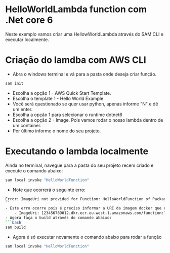 # HelloWorldLambda function com .Net core 6

Neste exemplo vamos criar uma HellowWorldLambda através do SAM CLI e executar localmente.

# Criação do lamdba com AWS CLI
- Abra o windows terminal e vá para a pasta onde deseja criar função.
```bash
sam init
```
- Escolha a opção 1 - AWS Quick Start Template.
- Escolha o template 1 - Hello World Example
- Você será questionado se quer usar python, apenas informe "N" e dê um enter.
- Escolha a opção 1 para selecionar o runtime dotnet6
- Escolha a opção 2 - Image. Pois vamos rodar o nosso lambda dentro de um container.
- Por último informe o nome do seu projeto.

# Executando o lambda localmente

Ainda no terminal, navegue para a pasta do seu projeto recem criado e execute o comando abaixo:
```bash
sam local invoke "HelloWorldFunction"
```
- Note que ocorrerá o seguinte erro:
```bash
Error: ImageUri not provided for Function: HelloWorldFunction of PackageType: Image
``
- Este erro ocorre pois é preciso informar a URI da imagem docker que utilizaremos como base para rodar nossa função. No arquivo template.yaml na sessão resources acrescente o ImagemUri conforme abaixo: 
    - ImageUri: 123456789012.dkr.ecr.eu-west-1.amazonaws.com/function:latest
- Agora faça o build através do comando abaixo:
```bash
sam build
```
- Agora é só executar novamente o comando abaixo para rodar a função
```bash
sam local invoke "HelloWorldFunction"
```
